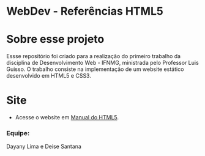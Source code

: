 # WebDev - Referências HTML5
# Sobre esse projeto
Essse repositório foi criado para a realização do primeiro trabalho da disciplina de 
Desenvolvimento Web - IFNMG, ministrada pelo Professor Luis Guisso. O trabalho consiste
na implementação de um website estático desenvolvido em HTML5 e CSS3.

# Site
- Acesse o website em [Manual do HTML5](https://deisesan.github.io/WebDevReferenciasHTML5/).

### Equipe: 
Dayany Lima e Deise Santana
